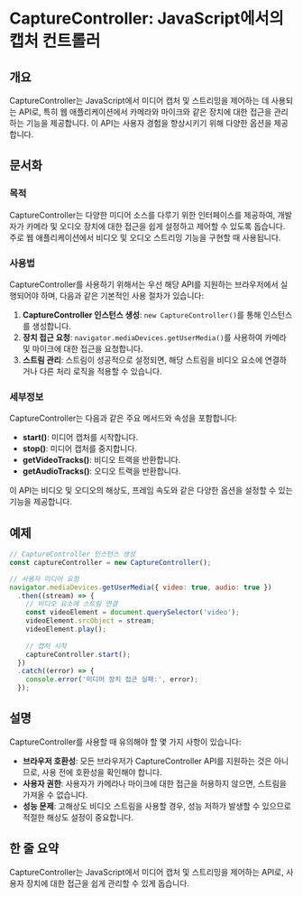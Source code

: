 <!--
Meta Description: # CaptureController: JavaScript에서의 캡처 컨트롤러 ## 개요 CaptureController는 JavaScript에서 미디어 캡처 및 스트리밍을 제어하는 데 사용되는 API로, 특히 웹 애플리케이션에서 카메라와 마이크와 같은 장치에 대한 접근...
Meta Keywords: capturecontroller, 미디어, 비디오, 접근을, capturecontroller는
-->

# CaptureController: JavaScript에서의 캡처 컨트롤러

## 개요
CaptureController는 JavaScript에서 미디어 캡처 및 스트리밍을 제어하는 데 사용되는 API로, 특히 웹 애플리케이션에서 카메라와 마이크와 같은 장치에 대한 접근을 관리하는 기능을 제공합니다. 이 API는 사용자 경험을 향상시키기 위해 다양한 옵션을 제공합니다.

## 문서화
### 목적
CaptureController는 다양한 미디어 소스를 다루기 위한 인터페이스를 제공하여, 개발자가 카메라 및 오디오 장치에 대한 접근을 쉽게 설정하고 제어할 수 있도록 돕습니다. 주로 웹 애플리케이션에서 비디오 및 오디오 스트리밍 기능을 구현할 때 사용됩니다.

### 사용법
CaptureController를 사용하기 위해서는 우선 해당 API를 지원하는 브라우저에서 실행되어야 하며, 다음과 같은 기본적인 사용 절차가 있습니다:

1. **CaptureController 인스턴스 생성**: `new CaptureController()`를 통해 인스턴스를 생성합니다.
2. **장치 접근 요청**: `navigator.mediaDevices.getUserMedia()`를 사용하여 카메라 및 마이크에 대한 접근을 요청합니다.
3. **스트림 관리**: 스트림이 성공적으로 설정되면, 해당 스트림을 비디오 요소에 연결하거나 다른 처리 로직을 적용할 수 있습니다.

### 세부정보
CaptureController는 다음과 같은 주요 메서드와 속성을 포함합니다:

- **start()**: 미디어 캡처를 시작합니다.
- **stop()**: 미디어 캡처를 중지합니다.
- **getVideoTracks()**: 비디오 트랙을 반환합니다.
- **getAudioTracks()**: 오디오 트랙을 반환합니다.

이 API는 비디오 및 오디오의 해상도, 프레임 속도와 같은 다양한 옵션을 설정할 수 있는 기능을 제공합니다.

## 예제
```javascript
// CaptureController 인스턴스 생성
const captureController = new CaptureController();

// 사용자 미디어 요청
navigator.mediaDevices.getUserMedia({ video: true, audio: true })
  .then((stream) => {
    // 비디오 요소에 스트림 연결
    const videoElement = document.querySelector('video');
    videoElement.srcObject = stream;
    videoElement.play();
    
    // 캡처 시작
    captureController.start();
  })
  .catch((error) => {
    console.error('미디어 장치 접근 실패:', error);
  });
```

## 설명
CaptureController를 사용할 때 유의해야 할 몇 가지 사항이 있습니다:

- **브라우저 호환성**: 모든 브라우저가 CaptureController API를 지원하는 것은 아니므로, 사용 전에 호환성을 확인해야 합니다.
- **사용자 권한**: 사용자가 카메라나 마이크에 대한 접근을 허용하지 않으면, 스트림을 가져올 수 없습니다.
- **성능 문제**: 고해상도 비디오 스트림을 사용할 경우, 성능 저하가 발생할 수 있으므로 적절한 해상도 설정이 중요합니다.

## 한 줄 요약
CaptureController는 JavaScript에서 미디어 캡처 및 스트리밍을 제어하는 API로, 사용자 장치에 대한 접근을 쉽게 관리할 수 있게 돕습니다.
